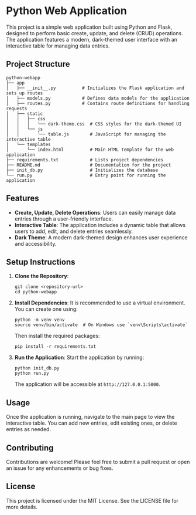 # Python Web Application

This project is a simple web application built using Python and Flask, designed to perform basic create, update, and delete (CRUD) operations. The application features a modern, dark-themed user interface with an interactive table for managing data entries.

## Project Structure

```
python-webapp
├── app
│   ├── __init__.py          # Initializes the Flask application and sets up routes
│   ├── models.py            # Defines data models for the application
│   ├── routes.py            # Contains route definitions for handling requests
│   ├── static
│   │   ├── css
│   │   │   └── dark-theme.css  # CSS styles for the dark-themed UI
│   │   └── js
│   │       └── table.js        # JavaScript for managing the interactive table
│   └── templates
│       └── index.html          # Main HTML template for the web application
├── requirements.txt            # Lists project dependencies
├── README.md                   # Documentation for the project
├── init_db.py                  # Initializes the database
└── run.py                      # Entry point for running the application
```

## Features

- **Create, Update, Delete Operations**: Users can easily manage data entries through a user-friendly interface.
- **Interactive Table**: The application includes a dynamic table that allows users to add, edit, and delete entries seamlessly.
- **Dark Theme**: A modern dark-themed design enhances user experience and accessibility.

## Setup Instructions

1. **Clone the Repository**:
   ```
   git clone <repository-url>
   cd python-webapp
   ```

2. **Install Dependencies**:
   It is recommended to use a virtual environment. You can create one using:
   ```
   python -m venv venv
   source venv/bin/activate  # On Windows use `venv\Scripts\activate`
   ```
   Then install the required packages:
   ```
   pip install -r requirements.txt
   ```

3. **Run the Application**:
   Start the application by running:
   ```
   python init_db.py
   python run.py
   ```
   The application will be accessible at `http://127.0.0.1:5000`.

## Usage

Once the application is running, navigate to the main page to view the interactive table. You can add new entries, edit existing ones, or delete entries as needed.

## Contributing

Contributions are welcome! Please feel free to submit a pull request or open an issue for any enhancements or bug fixes.

## License

This project is licensed under the MIT License. See the LICENSE file for more details.